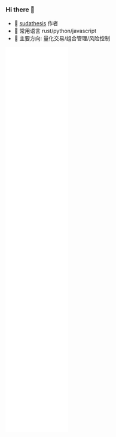 ### Hi there 👋

- 🔭 [sudathesis](https://github.com/shadowofgost/sudathesis-soochow-university-latex-template) 作者
- 🌱 常用语言 rust/python/javascript
- 💬 主要方向: 量化交易/组合管理/风险控制

![m](github-metrics.svg)
